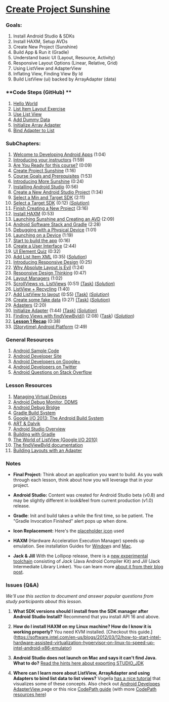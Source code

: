 # [Create Project Sunshine](https://www.udacity.com/course/viewer#!/c-ud853/l-1395568821/m-1601259306)

### **Goals**:
1. Install Android Studio & SDKs
2. Install HAXM, Setup AVDs
3. Create New Project (Sunshine)
4. Build App & Run it (Gradle)
5. Understand basic UI (Layout, Resource, Activity)
6. Responsive Layout Options (Linear, Relative, Grid)
7. Using ListView and AdapterView
8. Inflating View, Finding View By Id
9. Build ListView (ui) backed by ArrayAdapter (data)

### **Code Steps (GitHub) **
1. [Hello World](https://github.com/udacity/Sunshine/tree/1.01-hello-world)
2. [List Item Layout Exercise](https://github.com/udacity/Sunshine/tree/1.02-list-item-layout)
3. [Use List View](https://github.com/udacity/Sunshine/tree/1.03-use-list-view)
4. [Add Dummy Data](https://github.com/udacity/Sunshine/tree/1.04-add-dummy-data)
5. [Initialize Array Adapter](https://github.com/udacity/Sunshine/tree/1.05-initialize-array-adapter)
6. [Bind Adapter to List](https://github.com/udacity/Sunshine/tree/1.06-bind-adapter-to-list-view)

### **SubChapters**:

1. [Welcome to Developing Android Apps](https://www.udacity.com/course/viewer#!/c-ud853/l-1395568821/m-1643858568) (1:04)
2. [Introducing your instructors](https://www.udacity.com/course/viewer#!/c-ud853/l-1395568821/e-2162698696/m-2205438564) (1:59)
3. [Are You Ready for this course?](https://www.udacity.com/course/viewer#!/c-ud853/l-1395568821/e-2162698696/m-2205438564) (0:09)
4. [Create Project Sunshine](https://www.udacity.com/course/viewer#!/c-ud853/l-1395568821/m-1582488682) (1:16)
5. [Course Goals and Prerequisites](https://www.udacity.com/course/viewer#!/c-ud853/l-1395568821/m-1601259306) (1:53)
6. [Introducing More Sunshine](https://www.udacity.com/course/viewer#!/c-ud853/l-1395568821/m-1601259307) (0:24)
7. [Installing Android Studio](https://www.udacity.com/course/viewer#!/c-ud853/l-1395568821/e-1395668582/m-1395668583) (0:56)
8. [Create a New Android Studio Project](https://www.udacity.com/course/viewer#!/c-ud853/l-1395568821/m-1589778713) (1:34)
9. [Select a Min and Target SDK](https://www.udacity.com/course/viewer#!/c-ud853/l-1395568821/m-1643858570) (2:11)
10. [Select a Target SDK](https://www.udacity.com/course/viewer#!/c-ud853/l-1395568821/e-1395668585/m-1395668586) (0:12) [(*Solution*)](https://www.udacity.com/course/viewer#!/c-ud853/l-1395568821/e-1395668585/m-1395668587)
11. [Finish Creating a New Project](https://www.udacity.com/course/viewer#!/c-ud853/l-1395568821/e-1660548623/m-1660548624) (3:16)
12. [Install HAXM](https://www.udacity.com/course/viewer#!/c-ud853/l-1395568821/m-2001148615) (0:53)
13. [Launching Sunshine and Creating an AVD](https://www.udacity.com/course/viewer#!/c-ud853/l-1395568821/m-1601259311) (2:09)
14. [Android Software Stack and Gradle](https://www.udacity.com/course/viewer#!/c-ud853/l-1395568821/m-1395668588) (2:28)
15. [Debugging with a Physical Device](https://www.udacity.com/course/viewer#!/c-ud853/l-1395568821/e-1588688602/m-1588688603) (1:01)
16. [Launching on a Device](https://www.udacity.com/course/viewer#!/c-ud853/l-1395568821/m-1643858571) (1:19)
17. [Start to build the app](https://www.udacity.com/course/viewer#!/c-ud853/l-1395568821/m-1647298623) (0:16)
18. [Create a User Interface](https://www.udacity.com/course/viewer#!/c-ud853/l-1395568821/m-1647298624) (2:44)
19. [UI Element Quiz](https://www.udacity.com/course/viewer#!/c-ud853/l-1395568821/e-1647298625/m-1647298626) (0:32)
20. [Add List Item XML](https://www.udacity.com/course/viewer#!/c-ud853/l-1395568821/e-1395668589/m-1399748571) (0:35) ([*Solution*](https://www.udacity.com/course/viewer#!/c-ud853/l-1395568821/e-1395668589/m-1395668590))
21. [Introducing Responsive Design](https://www.udacity.com/course/viewer#!/c-ud853/l-1395568821/m-1647298628) (0:25)
22. [Why Absolute Layout is Evil](https://www.udacity.com/course/viewer#!/c-ud853/l-1395568821/m-1601259312) (1:24)
23. [Responsive Design Thinking](https://www.udacity.com/course/viewer#!/c-ud853/l-1395568821/m-1645248620) (0:47)
24. [Layout Managers](https://www.udacity.com/course/viewer#!/c-ud853/l-1395568821/m-1645248621) (1:02)
25. [ScrollViews vs. ListViews](https://www.udacity.com/course/viewer#!/c-ud853/l-1395568821/e-1395668591/m-1395668592) (0:51) [(Task)](https://www.udacity.com/course/viewer#!/c-ud853/l-1395568821/e-1395668591/m-1402878722) [(*Solution*)](https://www.udacity.com/course/viewer#!/c-ud853/l-1395568821/e-1395668591/m-1395668593)
26. [ListView + Recycling](https://www.udacity.com/course/viewer#!/c-ud853/l-1395568821/m-1601259313) (1:40)
27. [Add ListView to layout](https://www.udacity.com/course/viewer#!/c-ud853/l-1395568821/e-1395668594/m-1399748573) (0:55) [(Task)](https://www.udacity.com/course/viewer#!/c-ud853/l-1395568821/e-1395668594/m-1402878724) [(*Solution*)](https://www.udacity.com/course/viewer#!/c-ud853/l-1395568821/e-1395668594/m-1395668595)
28. [Create some fake data](https://www.udacity.com/course/viewer#!/c-ud853/l-1395568821/e-1395668596/m-1399748575) (0:27) [(Task)](https://www.udacity.com/course/viewer#!/c-ud853/l-1395568821/e-1395668596/m-1402878726) [(*Solution*)](https://www.udacity.com/course/viewer#!/c-ud853/l-1395568821/e-1395668596/m-1395668597)
29. [Adapters](https://www.udacity.com/course/viewer#!/c-ud853/l-1395568821/m-1604029757) (2:20)
30. [Initialize Adapter](https://www.udacity.com/course/viewer#!/c-ud853/l-1395568821/e-1395668598/m-1395668599) (1:44) [(Task)](https://www.udacity.com/course/viewer#!/c-ud853/l-1395568821/e-1395668598/m-1402878728) [(*Solution*)](https://www.udacity.com/course/viewer#!/c-ud853/l-1395568821/e-1395668598/m-1395668600)
31. [Finding Views with findViewById()](https://www.udacity.com/course/viewer#!/c-ud853/l-1395568821/e-1395668601/m-1395668602) (2:08) ([Task](https://www.udacity.com/course/viewer#!/c-ud853/l-1395568821/e-1395668601/m-1402878730)) (*[Solution](https://www.udacity.com/course/viewer#!/c-ud853/l-1395568821/e-1395668601/m-1395668603)*)
32. **[Lesson 1 Recap](https://www.udacity.com/course/viewer#!/c-ud853/l-1395568821/e-1395668601/m-1395668603)** (0:38)
33. [(Storytime) Android Platform](https://www.udacity.com/course/viewer#!/c-ud853/l-1395568821/m-1638718772) (2:49)

### **General Resources**
1. [Android Sample Code](http://developer.android.com/samples/index.html)
2. [Android Developer Site](http://developer.android.com/index.html)
3. [Android Developers on Google+](https://plus.google.com/+AndroidDevelopers)
4. [Android Developers on Twitter](https://twitter.com/AndroidDev)
5. [Android Questions on Stack Overflow](http://stackoverflow.com/questions/tagged/android)


### **Lesson Resources**
1. [Managing Virtual Devices](http://developer.android.com/tools/devices/index.html)
2. [Android Debug Monitor, DDMS](http://developer.android.com/tools/debugging/ddms.html)
3. [Android Debug Bridge](http://developer.android.com/tools/help/adb.html)
4. [Gradle Build System](http://gradle.org/)
5. [Google I/O 2013: The Android Build System](https://www.youtube.com/watch?v=LCJAgPkpmR0)
6. [ART & Dalvik](http://source.android.com/devices/tech/dalvik/)
7. [Android Studio Overview](http://developer.android.com/tools/studio/index.html)
8. [Building with Gradle](http://developer.android.com/sdk/installing/studio-build.html)
9. [The World of ListView (Google I/O 2010)](https://www.youtube.com/watch?v=wDBM6wVEO70)
10. [The findViewById documentation](http://developer.android.com/reference/android/view/View.html#findViewById)
11. [Building Layouts with an Adapter](http://developer.android.com/guide/topics/ui/declaring-layout.html#FillingTheLayout)


### **Notes**

* **Final Project:** Think about an application you want to build. As you walk through each lesson, think about how you will leverage that in your project.

* **Android Studio:** Content was created for Android Studio beta (v0.8) and may be slightly different in look&feel from current production (v1.0) release.

* **Gradle**: Init and build takes a while the first time, so be patient. The "Gradle Invocation Finished" alert pops up when done.
* **Icon Replacement:** Here's the [placeholder icon](https://s3.amazonaws.com/content.udacity-data.com/course/ud853/ic_launcher.png) used

* **HAXM** (Hardware Acceleration Execution Manager) speeds up emulation. See installation Guides for [Window](https://software.intel.com/en-us/android/articles/installation-instructions-for-intel-hardware-accelerated-execution-manager-windows)s and [Mac](https://software.intel.com/en-us/android/articles/installation-instructions-for-intel-hardware-accelerated-execution-manager-mac-os-x).

* **Jack & Jill** With the Lollipop release, there is a [new experimental toolchain](http://tools.android.com/tech-docs/jackandjill) consisting of *Jack* (Java Android Compiler Kit) and *Jill* (Jack Intermediate Library Linker). You can learn more [about it from their blog post](http://android-developers.blogspot.com/2014/12/hello-world-meet-our-new-experimental.html).


### **Issues (Q&A)**

*We'll use this section to document and answer popular questions from study participants about this lesson.*

1. **What SDK versions should I install from the SDK manager after Android Studio Install?** Recommend that you install API 16 and above.

2. **How do I install HAXM on my Linux machine? How do I know it is working properly?**
  You need KVM installed. [Checkout this guide.] (https://software.intel.com/en-us/blogs/2012/03/12/how-to-start-intel-hardware-assisted-virtualization-hypervisor-on-linux-to-speed-up-intel-android-x86-emulator) 

3. **Android Studio does not launch on Mac and says it can't find Java. What to do?** [Read the hints here about exporting STUDIO_JDK](http://tools.android.com/tech-docs/configuration/osx-jdk)

4. **Where can I learn more about ListView, ArrayAdapter and using Adapters to bind list data to list views?** Vogella [has a nice tutorial](http://www.vogella.com/tutorials/AndroidListView/article.html) that visualizes some of these concepts. Also check out [Android Developes AdapterView ](http://developer.android.com/guide/topics/ui/binding.html) page or this nice [CodePath guide](https://github.com/codepath/android_guides/wiki/Using-an-ArrayAdapter-with-ListView) (with more [CodePath resources here](https://github.com/codepath/android_guides/wiki#getting-started))
